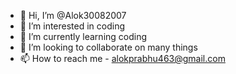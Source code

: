 - 👋 Hi, I’m @Alok30082007
- 👀 I’m interested in coding
- 🌱 I’m currently learning coding
- 💞️ I’m looking to collaborate on many things
- 📫 How to reach me - alokprabhu463@gmail.com

<!---
Alok30082007/Alok30082007 is a ✨ special ✨ repository because its `README.md` (this file) appears on your GitHub profile.
You can click the Preview link to take a look at your changes.
--->
